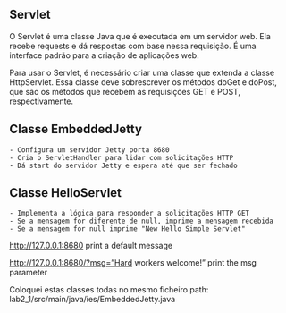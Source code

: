 ## Servlet
O Servlet é uma classe Java que é executada em um servidor web. Ela recebe requests e dá respostas com base nessa requisição. É uma interface padrão para a criação de aplicações web.

Para usar o Servlet, é necessário criar uma classe que extenda a classe HttpServlet. Essa classe deve sobrescrever os métodos doGet e doPost, que são os métodos que recebem as requisições GET e POST, respectivamente.

## Classe EmbeddedJetty
    - Configura um servidor Jetty porta 8680
    - Cria o ServletHandler para lidar com solicitações HTTP
    - Dá start do servidor Jetty e espera até que ser fechado

## Classe HelloServlet
    - Implementa a lógica para responder a solicitações HTTP GET 
    - Se a mensagem for diferente de null, imprime a mensagem recebida
    - Se a mensagem for null imprime "New Hello Simple Servlet"

http://127.0.0.1:8680 print a default message

http://127.0.0.1:8680/?msg=”Hard workers welcome!” print the msg parameter

Coloquei estas classes todas no mesmo ficheiro path: lab2_1/src/main/java/ies/EmbeddedJetty.java

